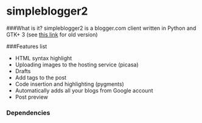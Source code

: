 simpleblogger2
=============
###What is it?
simpleblogger2 is a blogger.com client written in Python and GTK+ 3 (see [this link](http://sourceforge.net/projects/simpleblogger/) for old version)

###Features list
* HTML syntax highlight
* Uploading images to the hosting service (picasa)
* Drafts
* Add tags to the post
* Code insertion and highlighting (pygments)
* Automatically adds all your blogs from Google account
* Post preview

### Dependencies
